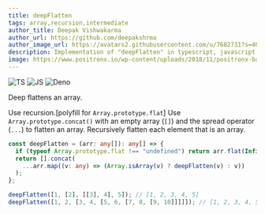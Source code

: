 ```yaml
---
title: deepFlatten
tags: array,recursion,intermediate
author_title: Deepak Vishwakarma
author_url: https://github.com/deepakshrma
author_image_url: https://avatars2.githubusercontent.com/u/7682731?s=400
description: Implementation of "deepFlatten" in typescript, javascript and deno.
image: https://www.positronx.io/wp-content/uploads/2018/11/positronx-banner-1152-1.jpg
---
```


![TS](https://img.shields.io/badge/supports-typescript-blue.svg?style=flat-square)
![JS](https://img.shields.io/badge/supports-javascript-yellow.svg?style=flat-square)
![Deno](https://img.shields.io/badge/supports-deno-green.svg?style=flat-square)

Deep flattens an array.

Use recursion.[polyfill for `Array.prototype.flat`]
Use `Array.prototype.concat()` with an empty array (`[]`) and the spread operator (`...`) to flatten an array.
Recursively flatten each element that is an array.

```ts title="typescript"
const deepFlatten = (arr: any[]): any[] => {
  if (typeof Array.prototype.flat !== "undefined") return arr.flat(Infinity);
  return [].concat(
    ...arr.map((v: any) => (Array.isArray(v) ? deepFlatten(v) : v))
  );
};
```

```ts title="typescript"
deepFlatten([1, [2], [[3], 4], 5]); // [1, 2, 3, 4, 5]
deepFlatten([1, 2, [3, 4, [5, 6, [7, 8, [9, 10]]]]]); // [1, 2, 3, 4, 5, 6, 7, 8, 9, 10]
```
